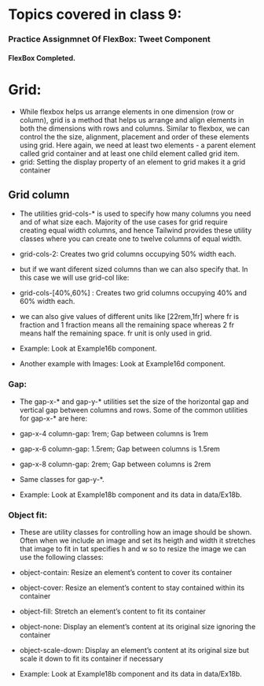 # Topics covered in class 9:
### Practice Assignmnet Of FlexBox: Tweet Component
#### FlexBox Completed.

# Grid:
- While flexbox helps us arrange elements in one dimension (row or column), grid is a
method that helps us arrange and align elements in both the dimensions with rows and
columns. Similar to flexbox, we can control the the size, alignment, placement and order
of these elements using grid. Here again, we need at least two elements - a parent
element called grid container and at least one child element called grid item.
- grid: Setting the display property of an element to grid makes it a grid container

## Grid column
- The utilities grid-cols-* is used to specify how many columns you need and of what size each. Majority of the use cases for grid require creating equal width columns, and hence Tailwind provides these utility classes where you can create one to twelve columns of equal width.
- grid-cols-2: Creates two grid columns occupying 50% width each.
- but if we want diferent sized  columns than we can also specify that. In this case we will use grid-col like:
- grid-cols-[40%,60%] : Creates two grid columns occupying 40%  and 60% width each. 
- we can also give values of different units like [22rem,1fr] where fr is fraction and 1 fraction means all the remaining space whereas 2 fr means half the remaining space. fr unit is only used in grid.

- Example: Look at Example16b component.
- Another example with Images: Look at Example16d component.

### Gap:
- The gap-x-* and gap-y-* utilities set the size of the horizontal gap and vertical gap between columns and rows. Some of the common utilities for gap-x-* are here:
- gap-x-4 column-gap: 1rem; Gap between columns is 1rem
- gap-x-6 column-gap: 1.5rem; Gap between columns is 1.5rem
- gap-x-8 column-gap: 2rem; Gap between columns is 2rem
- Same classes for gap-y-*.

- Example: Look at Example18b component and its data in data/Ex18b.

### Object fit:
- These are utility classes for controlling how an image should be shown. Often when we include an image and set its heigth and width it stretches that image to fit in tat specifies h and w so to resize the image we can use the following classes:
- object-contain: Resize an element’s content to cover its container
- object-cover: Resize an element’s content to stay contained within its container
- object-fill: Stretch an element’s content to fit its container
- object-none: Display an element’s content at its original size ignoring the container
- object-scale-down: Display an element’s content at its original size but scale it down to fit its container if necessary

- Example: Look at Example18b component and its data in data/Ex18b.


